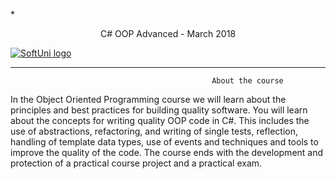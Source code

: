  *<p align="center"> C# OOP Advanced - March 2018<p>
<a href="https://softuni.bg/trainings/1843/csharp-oop-advanced-march-2018">  ![SoftUni logo][logo] <a/>

[logo]: http://innovationstarterbox.bg/wp-content/uploads/2016/05/Softuni_logo_trasparent.png "Logo Title Text 2"

---

                                                 About the course

In the Object Oriented Programming course we will learn about the principles and best practices for building quality software. You will learn about the concepts for writing quality OOP code in C#. This includes the use of abstractions, refactoring, and writing of single tests, reflection, handling of template data types, use of events and techniques and tools to improve the quality of the code. The course ends with the development and protection of a practical course project and a practical exam.
